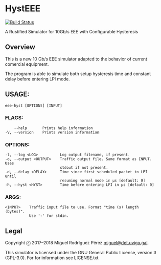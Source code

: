 HystEEE
=======

[![Build Status](https://travis-ci.org/migrax/HystEEE.svg?branch=master)](https://travis-ci.org/migrax/HystEEE)

A Rustified Simulator for 10Gb/s EEE with Configurable Hysteresis

## Overview

This is a new 10 Gb/s EEE simulator adapted to the behavior of current comercial equipment.

The program is able to simulate both setup hysteresis time and constant delay
before entering LPI mode.

## USAGE:
    eee-hyst [OPTIONS] [INPUT]

### FLAGS:
        --help       Prints help information
    -V, --version    Prints version information

### OPTIONS:
    -l, --log <LOG>          Log output filename, if present.
    -o, --output <OUTPUT>    Traffic output file. Same format as INPUT. Uses
                             stdout if not present.
    -d, --delay <DELAY>      Time since first scheduled packet in LPI until
                             resuming normal mode in µs [default: 0]
    -h, --hyst <HYST>        Time before entering LPI in µs [default: 0]

### ARGS:
    <INPUT>    Traffic input file to use. Format "time (s) length (bytes)".
               Use '-' for stdin.

## Legal

Copyright ⓒ 2017–2018 Miguel Rodríguez Pérez <miguel@det.uvigo.gal>.

This simulator is licensed under the GNU General Public License, version 3 (GPL-3.0). For for information see LICENSE.txt
